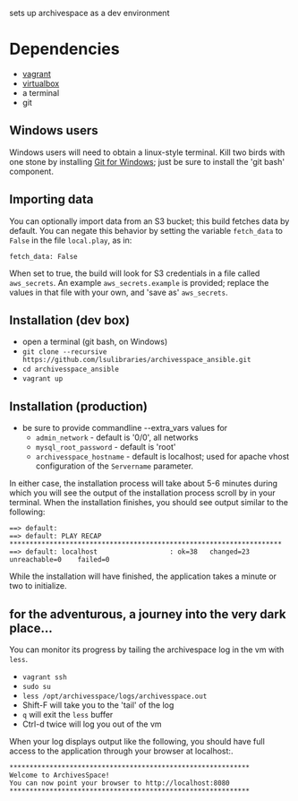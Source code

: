 sets up archivespace as a dev environment

# Dependencies
- [vagrant](https://www.vagrantup.com/downloads.html)
- [virtualbox](http://www.oracle.com/technetwork/server-storage/virtualbox/downloads/index.html)
- a terminal
- git
  
## Windows users
Windows users will need to obtain a linux-style terminal.
Kill two birds with one stone by installing [Git for Windows](https://git-scm.com/downloads); just be sure to install the 'git bash' component.

## Importing data
You can optionally import data from an S3 bucket; this build fetches data by default. You can negate this behavior by setting the variable `fetch_data` to `False` in the file `local.play`, as in: 

~~~
fetch_data: False
~~~

When set to true, the build will look for S3 credentials in a file called `aws_secrets`. An example `aws_secrets.example` is provided; replace the values in that file with your own, and 'save as' `aws_secrets`.

## Installation (dev box)
- open a terminal (git bash, on Windows)
- `git clone --recursive https://github.com/lsulibraries/archivesspace_ansible.git`
- `cd archivesspace_ansible`
- `vagrant up`


## Installation (production)
- be sure to provide commandline --extra_vars values for 
  - `admin_network` - default is '0/0', all networks
  - `mysql_root_password` - default is 'root'
  - `archivesspace_hostname` - default is localhost; used for apache vhost configuration of the `Servername` parameter.

In either case, the installation process will take about 5-6 minutes during which you will see the output of the installation process scroll by in your terminal.
When the installation finishes, you should see output similar to the following:

	==> default:
	==> default: PLAY RECAP ********************************************************************
	==> default: localhost                  : ok=38   changed=23   unreachable=0    failed=0

While the installation will have finished, the application takes a minute or two to initialize.


## for the adventurous, a journey into the very dark place...

You can monitor its progress by tailing the archivespace log in the vm with `less`.
- `vagrant ssh`
- `sudo su`
- `less /opt/archivesspace/logs/archivesspace.out`
- Shift-F will take you to the 'tail' of the log
- `q` will exit the `less` buffer
- Ctrl-d twice will log you out of the vm

When your log displays output like the following, you should have full access to the application through your browser at localhost:<port-number>.

	************************************************************
	Welcome to ArchivesSpace!
	You can now point your browser to http://localhost:8080
	************************************************************

